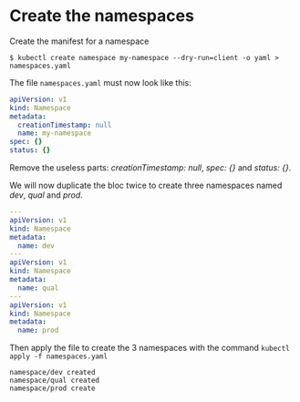 
# Create the namespaces

Create the manifest for a namespace
```console
$ kubectl create namespace my-namespace --dry-run=client -o yaml > namespaces.yaml
```

The file `namespaces.yaml` must now look like this:
```yaml
apiVersion: v1
kind: Namespace
metadata:
  creationTimestamp: null
  name: my-namespace
spec: {}
status: {}
```

Remove the useless parts: *creationTimestamp: null*, *spec: {}* and *status: {}*.

We will now duplicate the bloc twice to create three namespaces named *dev*, *qual* and *prod*.
```yaml
---
apiVersion: v1
kind: Namespace
metadata:
  name: dev
---
apiVersion: v1
kind: Namespace
metadata:
  name: qual
---
apiVersion: v1
kind: Namespace
metadata:
  name: prod
```

Then apply the file to create the 3 namespaces with the command `kubectl apply -f namespaces.yaml`
```
namespace/dev created
namespace/qual created
namespace/prod create
```
